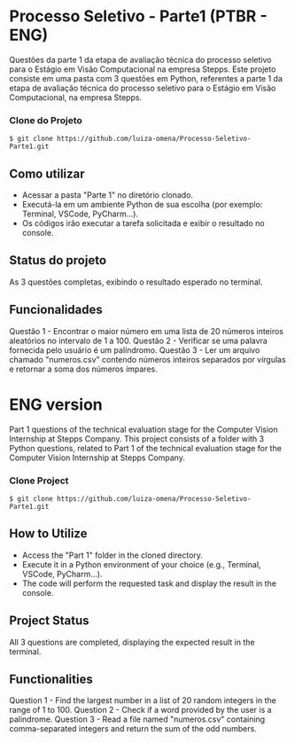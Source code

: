 # Processo Seletivo - Parte1 (PTBR - ENG)
Questões da parte 1 da etapa de avaliação técnica do processo seletivo para o Estágio em Visão Computacional na empresa Stepps.
Este projeto consiste em uma pasta com 3 questões em Python, referentes a parte 1 da etapa de avaliação técnica do processo seletivo para o Estágio em Visão Computacional, na empresa Stepps.

### **Clone do Projeto**

```
$ git clone https://github.com/luiza-omena/Processo-Seletivo-Parte1.git
```
## Como utilizar
- Acessar a pasta "Parte 1" no diretório clonado.
- Executá-la em um ambiente Python de sua escolha (por exemplo: Terminal, VSCode, PyCharm...).
- Os códigos irão executar a tarefa solicitada e exibir o resultado no console.

## Status do projeto
As 3 questões completas, exibindo o resultado esperado no terminal.

## Funcionalidades

Questão 1 - Encontrar o maior número em uma lista de 20 números inteiros aleatórios no intervalo de 1 a 100.
Questão 2 - Verificar se uma palavra fornecida pelo usuário é um palíndromo.
Questão 3 - Ler um arquivo chamado "numeros.csv" contendo números inteiros separados por vírgulas e retornar a soma dos números ímpares.

# ENG version
Part 1 questions of the technical evaluation stage for the Computer Vision Internship at Stepps Company.
This project consists of a folder with 3 Python questions, related to Part 1 of the technical evaluation stage for the Computer Vision Internship at Stepps Company.

### **Clone Project**
```
$ git clone https://github.com/luiza-omena/Processo-Seletivo-Parte1.git
```
## How to Utilize
- Access the "Part 1" folder in the cloned directory.
- Execute it in a Python environment of your choice (e.g., Terminal, VSCode, PyCharm...).
- The code will perform the requested task and display the result in the console.

## Project Status
All 3 questions are completed, displaying the expected result in the terminal.

## Functionalities
Question 1 - Find the largest number in a list of 20 random integers in the range of 1 to 100.
Question 2 - Check if a word provided by the user is a palindrome.
Question 3 - Read a file named "numeros.csv" containing comma-separated integers and return the sum of the odd numbers.
